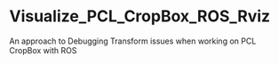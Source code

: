 # Visualize_PCL_CropBox_ROS_Rviz
An approach to Debugging Transform issues when working on PCL CropBox with ROS
